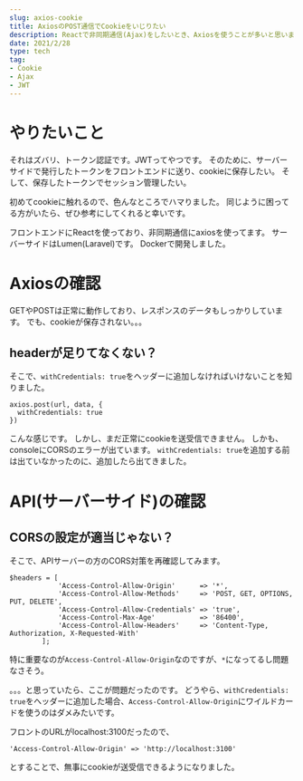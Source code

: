 ```yaml
---
slug: axios-cookie
title: AxiosのPOST通信でCookieをいじりたい
description: Reactで非同期通信(Ajax)をしたいとき、Axiosを使うことが多いと思います。そのPOST通信でCookieを操作したい時には、少し手間がかかるので、その説明をまとめました。私は、JWT認証したかったため、Cookieを操作する必要がありました。
date: 2021/2/28
type: tech
tag: 
- Cookie
- Ajax
- JWT
---
```


# やりたいこと
それはズバリ、トークン認証です。JWTってやつです。
そのために、サーバーサイドで発行したトークンをフロントエンドに送り、cookieに保存したい。
そして、保存したトークンでセッション管理したい。

初めてcookieに触れるので、色んなところでハマりました。
同じように困ってる方がいたら、ぜひ参考にしてくれると幸いです。

フロントエンドにReactを使っており、非同期通信にaxiosを使ってます。
サーバーサイドはLumen(Laravel)です。
Dockerで開発しました。

# Axiosの確認
GETやPOSTは正常に動作しており、レスポンスのデータもしっかりしています。
でも、cookieが保存されない。。。
## headerが足りてなくない？
そこで、`withCredentials: true`をヘッダーに追加しなければいけないことを知りました。
```js:
axios.post(url, data, {
  withCredentials: true
})
```
こんな感じです。
しかし、まだ正常にcookieを送受信できません。
しかも、consoleにCORSのエラーが出ています。
`withCredentials: true`を追加する前は出ていなかったのに、追加したら出てきました。

# API(サーバーサイド)の確認
## CORSの設定が適当じゃない？
そこで、APIサーバーの方のCORS対策を再確認してみます。
```php:
$headers = [
            'Access-Control-Allow-Origin'      => '*',
            'Access-Control-Allow-Methods'     => 'POST, GET, OPTIONS, PUT, DELETE',
            'Access-Control-Allow-Credentials' => 'true',
            'Access-Control-Max-Age'           => '86400',
            'Access-Control-Allow-Headers'     => 'Content-Type, Authorization, X-Requested-With'
        ];
```
特に重要なのが`Access-Control-Allow-Origin`なのですが、`*`になってるし問題なさそう。

。。。と思っていたら、ここが問題だったのです。
どうやら、`withCredentials: true`をヘッダーに追加した場合、`Access-Control-Allow-Origin`にワイルドカードを使うのはダメみたいです。

フロントのURLがlocalhost:3100だったので、
```php:
'Access-Control-Allow-Origin' => 'http://localhost:3100'
```
とすることで、無事にcookieが送受信できるようになりました。
